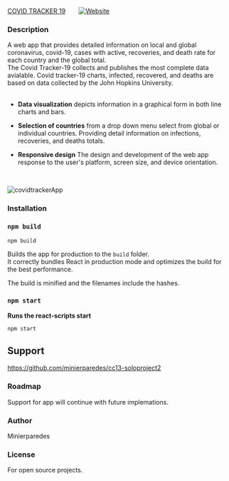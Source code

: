 

[COVID TRACKER 19](https://hardcore-meninsky-aebb95.netlify.app) &emsp; &nbsp;
[![Website](https://img.shields.io/badge/JM-minierparedes-black?style=for-the-badge)](https://codestackr.com)


### Description
A web app that provides detailed information on local and global coronavirus, covid-19, cases with active, recoveries, and death rate for each country and the global total. 
<br>
The Covid Tracker-19 collects and publishes the most complete data avialable. Covid tracker-19 charts, infected, recovered, and deaths are based on data collected by the John Hopkins University.
<br>
<br>

* **Data visualization** depicts information in a graphical form in both line charts and bars.
* **Selection of countries** from a drop down menu select from global or individual countries. Providing detail information on infections, recoveries, and deaths totals.
  
* **Responsive design** The design and development of the web app response to the user's platform, screen size, and device orientation.
  
  <br>

![covidtrackerApp](https://user-images.githubusercontent.com/65219445/89969563-ad0e8500-dc91-11ea-8a54-b27f887fdc3f.gif)



### Installation

### `npm build`

```bash
npm build
```

Builds the app for production to the `build` folder.<br />
It correctly bundles React in production mode and optimizes the build for the best performance.

The build is minified and the filenames include the hashes.<br />


### `npm start`

**Runs the react-scripts start**

```bash
npm start
```


## Support

https://github.com/minierparedes/cc13-soloproject2

### Roadmap

Support for app will continue with future implemations.

### Author

Minierparedes

### License

For open source projects.

